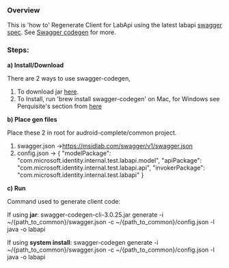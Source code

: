 ### Overview 

This is 'how to' Regenerate Client for LabApi using the latest labapi [swagger spec](https://msidlab.com/swagger/v1/swagger.json). See [Swagger codegen](https://swagger.io/tools/swagger-codegen/) for more. 

### Steps: 

**a) Install/Download**

There are 2 ways to use swagger-codegen,
1) To download jar [here](https://github.com/swagger-api/swagger-codegen). 
2) To Install, run 'brew install swagger-codegen' on Mac, for Windows see Perquisite's section from [here](https://github.com/swagger-api/swagger-codegen)

**b) Place gen files**

Place these 2 in root for audroid-complete/common project. 

1) swagger.json ->https://msidlab.com/swagger/v1/swagger.json
2) config.json ->
{
    "modelPackage": "com.microsoft.identity.internal.test.labapi.model",
    "apiPackage": "com.microsoft.identity.internal.test.labapi.api",
    "invokerPackage": "com.microsoft.identity.internal.test.labapi" }

**c) Run**

Command used to generate client code:

If using **jar**: 
swagger-codegen-cli-3.0.25.jar generate -i ~/{path_to_common}/swagger.json -c ~/{path_to_common}/config.json -l java -o labapi

If using **system install**: 
swagger-codegen generate -i ~/{path_to_common}/swagger.json -c ~/{path_to_common}/config.json -l java -o labapi

